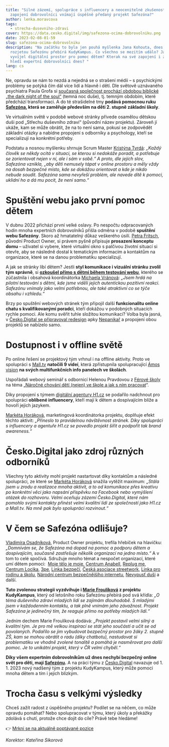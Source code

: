 ```yaml
---
title: "Silné zázemí, spolupráce s influencery a neocenitelné zkušenosti: Jak
  zapojení dobrovolníci vnímají úspěšně předaný projekt Safezóna?"
author: lenka.moravcova
tags:
  - strecha-dusevniho-zdravi
cover: https://data.cesko.digital/img/safezona-ocima-dobrovolniku.png
date: 2023-02-08-01-59
slug: safezona-ocima-dobrovolniku
description: "Na začátku to byla jen pouhá myšlenka Jana Kohouta, dnes dobře
  rozjetou Safezónu přebírá KudyKampus. Co všechno se mezitím událo? Jak se
  vyvíjel digitální prostor pro pomoc dětem? Kterak na své zapojení i zápolení
  hledí expertní dobrovolníci dnes? "
lang: cs
---
```

Ne, opravdu se nám to nezdá a nejedná se o strašení médii – s psychickými problémy se potýká čím dál více lidí a hlavně i dětí. Dle světově uznávaného psychiatra Paula Grofa si [současná společnost prochází obdobou biblické „the dark night of the soul“](https://www.reflex.cz/clanek/rozhovory/116451/jsme-na-zacatku-nove-faze-badani-o-podstate-lidskeho-vedomi-rika-paul-grof-psychiatr-ceskeho-puvodu.html#subscription-box) (temná noc duše), tj. temným obdobím, které předchází transformaci. A do té strašidelné tmy **podává pomocnou ruku [Safezóna](https://www.safezona.cz/), která se zaměřuje především na děti 2. stupně základní školy**.

Ve virtuálním světě v podobě webové stránky přivede osamělou dětskou duši pod „Střechu duševního zdraví“ (původní název projektu). Zároveň jí ukáže, kam se může obrátit, že na to není sama, pokusí se zodpovědět základní otázky a nabídne propojení s odborníky a psychology, kteří se specializují na konkrétní potřeby.

Podstatu a nosnou myšlenku shrnuje Scrum Master [Kristýna Tvrdá](https://www.linkedin.com/in/kristynatvrda/): *„Každý člověk se někdy ocitá v situaci, se kterou si nedokáže poradit, a potřebuje se zorientovat nejen v ní, ale i sám v sobě.“ A proto, dle jejích slov, Safezóna vznikla, „aby děti nemusely tápat v online prostoru a měly vždy na dosah bezpečné místo, kde se dokážou orientovat a kde je nikdo nebude soudit. Safezóna sama nevyřeší problém, ale navede dítě k pomoci, uklidní ho a dá mu pocit, že není samo.“*

# Spuštění webu jako první pomoc dětem

V dubnu 2022 přichází první velké oslavy. Po nespočtu odpracovaných hodin mnoha expertních dobrovolníků přišla odměna v podobě **spuštění webu Safezóny**. Skoro až hmatatelný důkaz veškerého úsilí. [Petra Fritsch](https://www.linkedin.com/in/petrafritsch/), původní Product Owner, si právem pyšně připisuje **prosazení konceptu domu** – uživatel si vybere, které virtuální okno s palčivou životní situací si otevře, aby se následně dostal k tematickým informacím a kontaktům na organizace, které se na danou problematiku specializují. 

A jak se stránky líbí dětem? Jestli **styl komunikace i vizuální stránku zvolil tým správně**, si **[ozkoušel přímo s dětmi během testování webu](https://blog.cesko.digital/2022/12/jak-jsme-testovali-web-safezony)**, kterého se zúčastnila i obsahová koordinátorka [Michaela Vránová](https://www.linkedin.com/in/michaela-vr%C3%A1nov%C3%A1-309007106/): *„Jsem hrdá na pilotní testování s dětmi, kde jsme viděli jejich autentickou pozitivní reakci. Safezónu vnímaly jako velmi potřebnou, ale také atraktivní co se týče obsahu i vzhledu.“* 

Brzy po spuštění webových stránek tým připojil další **funkcionalitu online chatu s kvalifikovanými poradci**, kteří dokážou v podobných situacích rychle pomoci. Ale komu svěřit tuhle složitou komunikaci? Volba byla jasná, v [Česko.Digital se připravoval redesign](https://blog.cesko.digital/2023/01/novy-design-aplikace-Nepanikar-diky-dobrovolnikum-z-Cesko-Digital) apky [Nepanikař](https://nepanikar.eu/) a propojení obou projektů se nabízelo samo.

# Dostupnost i v offline světě

Po online řešení se projektový tým vrhnul i na offline aktivity. Proto ve spolupráci s [Mall.tv](http://mall.tv) **natočili 9 videí**, která zpřístupnila spolupracující [Ámos vision](https://amosvision.cz/cz) **na svých multifunkčních info panelech ve školách**.

Uspořádali webový seminář s odbornicí Helenou Pravdovou z [Férové školy](http://www.ferovaskola.cz/uvod) na téma „[Náročné chování dětí (nejen) ve škole a jak s ním pracovat](https://youtu.be/WhdZN5cX8eQ)“.

Díky propojení s týmem [digitální agentury H1.cz](https://www.h1.cz/) se podařilo nadchnout pro spolupráci **oblíbené influencery**, kteří mají k dětem a dospívajícím blíže a hovoří jejich jazykem. 

[Markéta Horáková](https://www.linkedin.com/in/marketahorakova10/), marketingová koordinátorka projektu, doplňuje efekt těchto aktivit: *„Přineslo to pravidelnou návštěvnost stránek. Díky spolupráci s influencery a agentuře H1.cz se povedlo projekt šířit a podpořit tak brand awareness.“*

# Česko.Digital jako zdroj různých odborníků

Všechny tyto aktivity mohl projekt nastartovat díky kontaktům a následné spolupráci, ze které se [Markéta Horáková](https://www.linkedin.com/in/marketahorakova10/) snažila vytěžit maximum: *„Stála jsem u zrodu a realizace mnoha aktivit, a to od komunikace přes kreativu po konkrétní věci jako napsání příspěvku na Facebook nebo vymýšlení otázek do rozhovoru. Velmi oceňuju zázemí Česko.Digital, které nám pomohlo svými kontakty přinést velmi kvalitní lidi ze společností jako H1.cz a Mall.tv. Na mně pak bylo spolupráci rozvinout.“*

# V čem se Safezóna odlišuje?

[Vladimíra Osadníková](https://www.linkedin.com/in/vladim%C3%ADra-osadn%C3%ADkov%C3%A1-15a994182/), Product Owner projektu, trefila hřebíček na hlavičku: *„Domnívám se, že Safezóna má dopad na pomoc a podporu dětem a dospívajícím, současně zastřešuje několik organizací na jedno místo.“* A v tom to celé spočívá. Sdružuje mnoho témat a nespočet organizací, které umí dětem pomoci:  [Moje tělo je moje](https://mojetelojemoje.cz/), [Centrum Anabell](http://www.anabell.cz/), [Replug me](https://replugme.cz/), [Centrum Locika](https://www.centrumlocika.cz/), [3pe](https://www.jsme3pe.cz/), [Linka bezpečí](https://linkabezpeci.cz/), [Česká asociace streetwork](https://www.streetwork.cz/), [Linka pro rodinu a školu](https://linkaztracenedite.cz/), [Národní centrum bezpečnějšího internetu](https://ncbi.cz/), [Nevypusť duši](https://nevypustdusi.cz/) a další. 

**Tuto zvolenou strategii vyzdvihuje i [Marie Froulíková](https://www.linkedin.com/in/marie-froulikova/) z projektu KudyKampus**, který od letošního roku Safezónu přebírá pod svá křídla: *„O téma duševního zdraví mladých lidí se zajímám dlouhodobě. S mladými jsem v každodenním kontaktu, a tak plně vnímám jeho závažnost. Projekt Safezóna je jedinečný tím, že reaguje přímo na potřeby mladých lidí.“*

Jedním dechem Marie Froulíková dodává: *„Projekt postavil velmi silný a kvalitní tým. Je pro mě velkou inspirací se stát jeho součástí a učit se od povolaných. Podařilo se jim vybudovat bezpečný prostor pro žáky 2. stupně ZŠ, kam se mohou obrátit o radu (díky chatbotu), nastudovat si problematiku ve vhodně zvolené tonalitě a pomáhá je nasměrovat pro další pomoc. Je to unikátní projekt, který v ČR velmi chyběl.“*

**Díky všem expertním dobrovolníkům už dnes nechybí bezpečný online svět pro děti, mají [Safezónu](https://www.safezona.cz/).** A na práci týmu z [Česko.Digital](https://cesko.digital/) navazuje od 1. 1. 2023 nový nadšený tým z projektu KudyKampus, který může pomoci mnoha dětem a tím i jejich blízkým.

# Trocha času s velkými výsledky

Chceš zažít radost z úspěšného projektu? Podílet se na něčem, co může opravdu pomáhat? Nebo spolupracovat v týmu, který úkoly a překážky zdolává s chutí, protože chce dojít do cíle? Právě tebe hledáme! 

👉 [Mrkni se na aktuálně poptávané pozice](https://cesko.digital/opportunities)

*Korektor: Kateřina Sikorová*